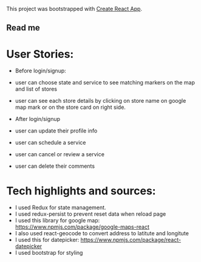 <!-- npm i react-moment -->
<!-- npm install react-bootstrap bootstrap -->
This project was bootstrapped with [Create React App](https://github.com/facebook/create-react-app).

## Read me
# User Stories:
- Before login/signup:
- user can choose state and service to see matching markers on the map and list of stores
- user can see each store details by clicking on store name on google map mark or on the store card on right side.

- After login/signup 
- user can update their profile info
- user can schedule a service
- user can cancel or review a service
- user can delete their comments


# Tech highlights and sources:
- I used Redux for state management.
- I used redux-persist to prevent reset data when reload page
- I used this library for google map: https://www.npmjs.com/package/google-maps-react
- I also used react-geocode to convert address to latitute and longitute
- I used this for datepicker: https://www.npmjs.com/package/react-datepicker
- I used bootstrap for styling






